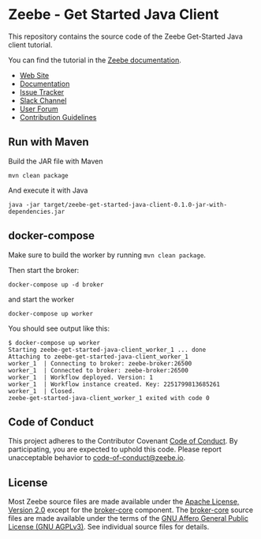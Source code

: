 # Zeebe - Get Started Java Client

This repository contains the source code of the Zeebe Get-Started Java client tutorial.

You can find the tutorial in the [Zeebe documentation](http://docs.zeebe.io/java-client/get-started).

* [Web Site](https://zeebe.io)
* [Documentation](https://docs.zeebe.io)
* [Issue Tracker](https://github.com/zeebe-io/zeebe/issues)
* [Slack Channel](https://zeebe-slackin.herokuapp.com/)
* [User Forum](https://forum.zeebe.io)
* [Contribution Guidelines](/CONTRIBUTING.md)

## Run with Maven

Build the JAR file with Maven

`mvn clean package`

And execute it with Java

`java -jar target/zeebe-get-started-java-client-0.1.0-jar-with-dependencies.jar`

## docker-compose

Make sure to build the worker by running `mvn clean package`.

Then start the broker:

```
docker-compose up -d broker
```

and start the worker

```
docker-compose up worker
```

You should see output like this:

```
$ docker-compose up worker
Starting zeebe-get-started-java-client_worker_1 ... done
Attaching to zeebe-get-started-java-client_worker_1
worker_1  | Connecting to broker: zeebe-broker:26500
worker_1  | Connected to broker: zeebe-broker:26500
worker_1  | Workflow deployed. Version: 1
worker_1  | Workflow instance created. Key: 2251799813685261
worker_1  | Closed.
zeebe-get-started-java-client_worker_1 exited with code 0

```

## Code of Conduct

This project adheres to the Contributor Covenant [Code of
Conduct](/CODE_OF_CONDUCT.md). By participating, you are expected to uphold
this code. Please report unacceptable behavior to code-of-conduct@zeebe.io.

## License

Most Zeebe source files are made available under the [Apache License, Version
2.0](/LICENSE) except for the [broker-core][] component. The [broker-core][]
source files are made available under the terms of the [GNU Affero General
Public License (GNU AGPLv3)][agpl]. See individual source files for
details.

[broker-core]: https://github.com/zeebe-io/zeebe/tree/master/broker-core
[agpl]: https://github.com/zeebe-io/zeebe/blob/master/GNU-AGPL-3.0
